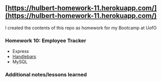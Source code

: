 ## [https://hulbert-homework-11.herokuapp.com/](https://hulbert-homework-11.herokuapp.com/)
I created the contents of this repo as homework for my Bootcamp at UofO
### Homework 10: Employee Tracker
* Express
* [Handlebars](https://handlebarsjs.com/)
* MySQL
### Additional notes/lessons learned
